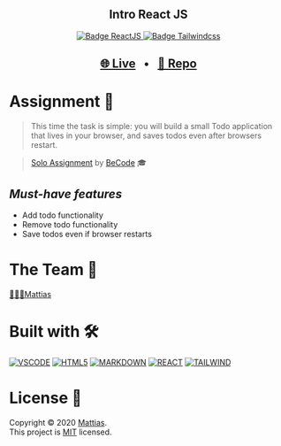 <h2 align="center"><b>Intro React JS</b></h2>

<p align="center">
  <a href="https://reactjs.org/" target="_blank">
    <img alt="Badge ReactJS" src="https://img.shields.io/badge/REACT-yellow?style=flat&logo=react" />
  </a>
    <a href="https://tailwindcss.com/" target="_blank">
    <img alt="Badge Tailwindcss" src="https://img.shields.io/badge/TAILWIND-blue?style=flat&logo=tailwind-css" />
  </a>
</p>

<h2 align="center">
  <a href="https://intro-react-mattias.netlify.app/" target="_blank">🌐 Live</a>
  <span>&nbsp;&nbsp;•&nbsp;&nbsp;</span>
  <a href="https://github.com/WiseCoding/intro-react#readme" target="_blank">📂 Repo</a>
</h2>

# Assignment 📝

> This time the task is simple: you will build a small Todo application that lives in your browser, and saves todos even after browsers restart.

> [Solo Assignment](https://github.com/becodeorg/gnt-yu-3-21/tree/master/3.The-Mountain/8.React) by [BeCode](https://becode.org/) 🎓

## _Must-have features_

- Add todo functionality
- Remove todo functionality
- Save todos even if browser restarts

# The Team 👥

[👨🏼‍💻Mattias](https://github.com/WiseCoding/)

# Built with 🛠

[![VSCODE](https://img.shields.io/badge/VSCODE-black?style=flat&logo=visual-studio-code)](https://code.visualstudio.com/)
[![HTML5](https://img.shields.io/badge/HTML5-red?style=flat&logo=html5&logoColor=white)](https://html.com/)
[![MARKDOWN](https://img.shields.io/badge/MARKDOWN-black?style=flat&logo=markdown)](https://www.markdownguide.org/)
[![REACT](https://img.shields.io/badge/REACT-yellow?style=flat&logo=react)](https://reactjs.org/)
[![TAILWIND](https://img.shields.io/badge/TAILWIND-blue?style=flat&logo=tailwind-css)](https://tailwindcss.com/)

# License 📎

Copyright © 2020 [Mattias](https://github.com/WiseCoding).<br />
This project is [MIT](https://github.com/WiseCoding/intro-react/blob/main/LICENSE) licensed.
